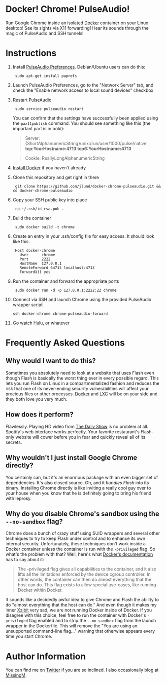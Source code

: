 Docker! Chrome! PulseAudio!
===========================

Run Google Chrome inside an isolated [Docker](http://www.docker.io) container on your Linux desktop! See its sights via X11 forwarding! Hear its sounds through the magic of PulseAudio and SSH tunnels!


Instructions
============

1. Install [PulseAudio Preferences](http://freedesktop.org/software/pulseaudio/paprefs/). Debian/Ubuntu users can do this:

        sudo apt-get install paprefs

2. Launch PulseAudio Preferences, go to the "Network Server" tab, and check the "Enable network access to local sound devices" checkbox

3. Restart PulseAudio

        sudo service pulseaudio restart

   You can confirm that the settings have successfully been applied using the `pax11publish` command. You should see something like this (the important part is in bold):

   > Server: {ShortAlphanumericString}unix:/run/user/1000/pulse/native **tcp:YourHostname:4713 tcp6:YourHostname:4713**

   > Cookie: ReallyLongAlphanumericString

4. [Install Docker](http://docs.docker.io/en/latest/installation/) if you haven't already

5. Clone this repository and get right in there

        git clone https://github.com/jlund/docker-chrome-pulseaudio.git && cd docker-chrome-pulseaudio

6. Copy your SSH public key into place

        cp ~/.ssh/id_rsa.pub .

7. Build the container

        sudo docker build -t chrome .

8. Create an entry in your .ssh/config file for easy access. It should look like this:
        
        Host docker-chrome
          User      chrome
          Port      2222
          HostName  127.0.0.1
          RemoteForward 64713 localhost:4713
          ForwardX11 yes

9. Run the container and forward the appropriate ports

        sudo docker run -d -p 127.0.0.1:2222:22 chrome

10. Connect via SSH and launch Chrome using the provided PulseAudio wrapper script

        ssh docker-chrome chrome-pulseaudio-forward

11. Go watch Hulu, or whatever


Frequently Asked Questions
==========================

Why would I want to do this?
----------------------------
Sometimes you absolutely need to look at a website that uses Flash even though Flash is basically the worst thing ever in every possible regard. This lets you run Flash on Linux in a compartmentalized fashion and reduces the risk that one of its never-ending security vulnerabilities will affect your precious files or other processes. [Docker](http://www.docker.io) and [LXC](http://linuxcontainers.org) will be on your side and they both love you very much.

How does it perform?
--------------------
Flawlessly. Playing HD video from [The Daily Show](http://www.thedailyshow.com) is no problem at all. Spotify's web interface works perfectly. Your favorite restaurant's Flash-only website will cower before you in fear and quickly reveal all of its secrets.

Why wouldn't I just install Google Chrome directly?
---------------------------------------------------
You certainly can, but it's an enormous package with an even bigger set of dependencies. It's also closed source. Oh, and it *bundles Flash* into its binary. Installing Chrome directly is like inviting a really cool guy over to your house when you know that he is definitely going to bring his friend with leprosy.

Why do you disable Chrome's sandbox using the `--no-sandbox` flag?
------------------------------------------------------------------
Chrome does a bunch of crazy stuff using SUID wrappers and several other techniques to try to keep Flash under control and to enhance its own internal security. Unfortunately, these techniques don't work inside a Docker container unless the container is run with the `-privileged` flag. So what's the problem with that? Well, here's what [Docker's documentation](http://docs.docker.io/en/latest/commandline/cli/#run) has to say about it: 

> The -privileged flag gives all capabilities to the container, and it also lifts all the limitations enforced by the device cgroup controller. In other words, the container can then do almost everything that the host can do. This flag exists to allow special use-cases, like running Docker within Docker.

It sounds like a decidedly awful idea to give Chrome and Flash the ability to do "almost everything that the host can do." And even though it makes my inner [Xzibit](http://knowyourmeme.com/memes/xzibit-yo-dawg) very sad, we are not running Docker inside of Docker. If you disagree with this choice, feel free to run the container with Docker's `-privileged` flag enabled and to strip the `--no-sandbox` flag from the launch wrapper in the Dockerfile. This will remove the "You are using an unsupported command-line flag..." warning that otherwise appears every time you start Chrome.


Author Information
==================

You can find me on [Twitter](https://twitter.com/joshualund) if you are so inclined. I also occasionally blog at [MissingM](http://missingm.co).
